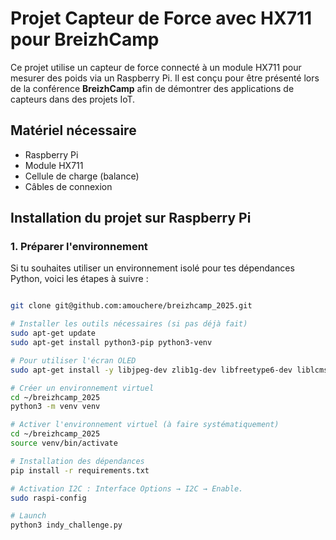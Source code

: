 # Projet Capteur de Force avec HX711 pour BreizhCamp

Ce projet utilise un capteur de force connecté à un module HX711 pour mesurer des poids via un Raspberry Pi. Il est conçu pour être présenté lors de la conférence **BreizhCamp** afin de démontrer des applications de capteurs dans des projets IoT.

## Matériel nécessaire

- Raspberry Pi
- Module HX711
- Cellule de charge (balance)
- Câbles de connexion

## Installation du projet sur Raspberry Pi

### 1. Préparer l'environnement

Si tu souhaites utiliser un environnement isolé pour tes dépendances Python, voici les étapes à suivre :

```bash

git clone git@github.com:amouchere/breizhcamp_2025.git

# Installer les outils nécessaires (si pas déjà fait)
sudo apt-get update
sudo apt-get install python3-pip python3-venv

# Pour utiliser l'écran OLED
sudo apt-get install -y libjpeg-dev zlib1g-dev libfreetype6-dev liblcms2-dev libopenjp2-7 libwebp-dev tk-dev python3-dev libtiff-dev

# Créer un environnement virtuel
cd ~/breizhcamp_2025
python3 -m venv venv

# Activer l'environnement virtuel (à faire systématiquement)
cd ~/breizhcamp_2025
source venv/bin/activate

# Installation des dépendances
pip install -r requirements.txt

# Activation I2C : Interface Options → I2C → Enable.
sudo raspi-config

# Launch
python3 indy_challenge.py